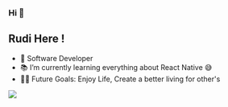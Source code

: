 ### Hi 👋

<h2>Rudi Here !</h2>
<ul>
  <li>🙂 Software Developer</li>
<li>📚 I’m currently learning everything about React Native 😅</li>
<li>💪🏼 Future Goals: Enjoy Life, Create a better living for other's</li>
  </ul>

<!--
**rudiahmad/rudiahmad** is a ✨ _special_ ✨ repository because its `README.md` (this file) appears on your GitHub profile.

Here are some ideas to get you started:

- 🔭 I’m currently working on ...
- 🌱 I’m currently learning React Native
- 📫 How to reach me: ...
- 😄 Pronouns: ...
- ⚡ Fun fact: ...
-->


<img align="" src="https://github-readme-stats.vercel.app/api/top-langs/?username=rudiahmad&amp;layout=compact&amp;langs_count=8&amp;theme=dark" data-canonical-src="https://github-readme-stats.vercel.app/api/top-langs/?username=rudiahmad&amp;layout=compact&amp;langs_count=8&amp;theme=dark" style="max-width: 100%;">
